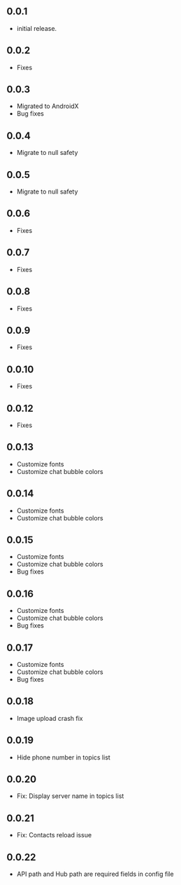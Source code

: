 ## 0.0.1

- initial release.

## 0.0.2

- Fixes

## 0.0.3

- Migrated to AndroidX
- Bug fixes

## 0.0.4

- Migrate to null safety

## 0.0.5

- Migrate to null safety

## 0.0.6

- Fixes

## 0.0.7

- Fixes

## 0.0.8

- Fixes

## 0.0.9

- Fixes

## 0.0.10

- Fixes

## 0.0.12

- Fixes

## 0.0.13

- Customize fonts
- Customize chat bubble colors

## 0.0.14

- Customize fonts
- Customize chat bubble colors

## 0.0.15

- Customize fonts
- Customize chat bubble colors
- Bug fixes

## 0.0.16

- Customize fonts
- Customize chat bubble colors
- Bug fixes

## 0.0.17

- Customize fonts
- Customize chat bubble colors
- Bug fixes

## 0.0.18

- Image upload crash fix

## 0.0.19

- Hide phone number in topics list

## 0.0.20

- Fix: Display server name in topics list

## 0.0.21

- Fix: Contacts reload issue

## 0.0.22

- API path and Hub path are required fields in config file
